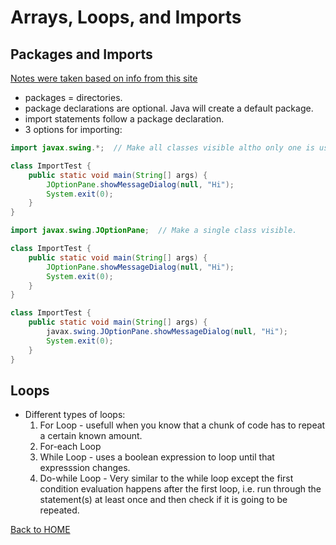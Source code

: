 # Arrays, Loops, and Imports

## Packages and Imports
[Notes were taken based on info from this site](https://perso.ensta-paris.fr/~diam/java/online/notes-java/language/10basics/import.html)
- packages = directories.
- package declarations are optional. Java will create a default package.
- import statements follow a package declaration.
- 3 options for importing:

```Java
import javax.swing.*;  // Make all classes visible altho only one is used.

class ImportTest {
    public static void main(String[] args) {
        JOptionPane.showMessageDialog(null, "Hi");
        System.exit(0);
    }
}
```

```Java
import javax.swing.JOptionPane;  // Make a single class visible.

class ImportTest {
    public static void main(String[] args) {
        JOptionPane.showMessageDialog(null, "Hi");
        System.exit(0);
    }
}
```
```Java
class ImportTest {
    public static void main(String[] args) {
        javax.swing.JOptionPane.showMessageDialog(null, "Hi");
        System.exit(0);
    }
}
```

## Loops
- Different types of loops:
  1. For Loop - usefull when you know that a chunk of code has to repeat a certain known amount.
  2. For-each Loop
  3. While Loop - uses a boolean expression to loop until that expresssion changes.
  4. Do-while Loop - Very similar to the while loop except the first condition evaluation happens after the first loop, i.e. run through the statement(s) at least once and then check if it is going to be repeated.

[Back to HOME](../README.md)